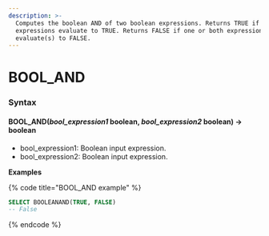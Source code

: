 ```yaml
---
description: >-
  Computes the boolean AND of two boolean expressions. Returns TRUE if both
  expressions evaluate to TRUE. Returns FALSE if one or both expression(s)
  evaluate(s) to FALSE.
---
```


# BOOL\_AND

### Syntax <a href="#syntax" id="syntax"></a>

#### BOOL\_AND(_bool\_expression1_ boolean, _bool\_expression2_ boolean) → boolean <a href="#bool_andbool_expression1-boolean-bool_expression2-boolean--boolean" id="bool_andbool_expression1-boolean-bool_expression2-boolean--boolean"></a>

* bool\_expression1: Boolean input expression.
* bool\_expression2: Boolean input expression.

**Examples**

{% code title="BOOL_AND example" %}
```sql
SELECT BOOLEANAND(TRUE, FALSE)
-- False
```
{% endcode %}
